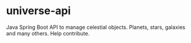 # universe-api
Java Spring Boot API to manage celestial objects. Planets, stars, galaxies and many others. Help contribute.
